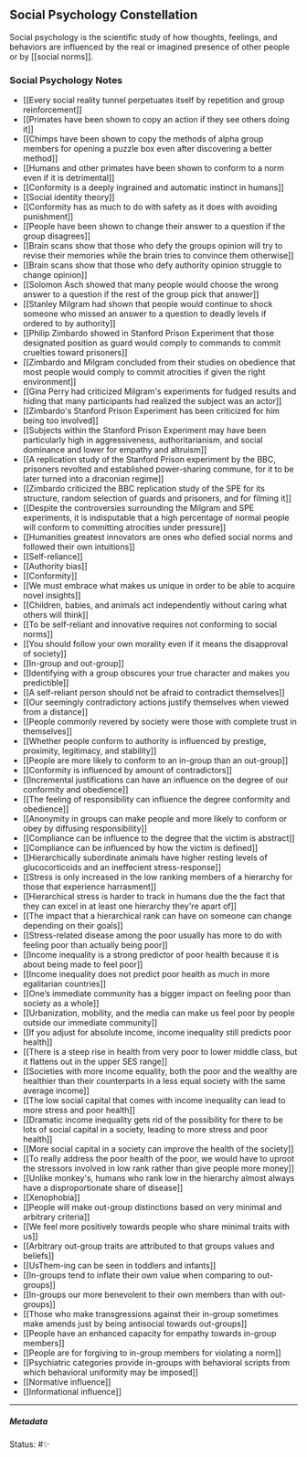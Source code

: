 ## Social Psychology Constellation

Social psychology is the scientific study of how thoughts, feelings, and behaviors are influenced by the real or imagined presence of other people or by [[social norms]].

### Social Psychology Notes

- [[Every social reality tunnel perpetuates itself by repetition and group reinforcement]]
- [[Primates have been shown to copy an action if they see others doing it]]
- [[Chimps have been shown to copy the methods of alpha group members for opening a puzzle box even after discovering a better method]]
- [[Humans and other primates have been shown to conform to a norm even if it is detrimental]]
- [[Conformity is a deeply ingrained and automatic instinct in humans]]
- [[Social identity theory]]
- [[Conformity has as much to do with safety as it does with avoiding punishment]]
- [[People have been shown to change their answer to a question if the group disagrees]]
- [[Brain scans show that those who defy the groups opinion will try to revise their memories while the brain tries to convince them otherwise]]
- [[Brain scans show that those who defy authority opinion struggle to change opinion]]
- [[Solomon Asch showed that many people would choose the wrong answer to a question if the rest of the group pick that answer]]
- [[Stanley Milgram had shown that people would continue to shock someone who missed an answer to a question to deadly levels if ordered to by authority]]
- [[Philip Zimbardo showed in Stanford Prison Experiment that those designated position as guard would comply to commands to commit cruelties toward prisoners]]
- [[Zimbardo and Milgram concluded from their studies on obedience that most people would comply to commit atrocities if given the right environment]]
- [[Gina Perry had criticized Milgram's experiments for fudged results and hiding that many participants had realized the subject was an actor]]
- [[Zimbardo's Stanford Prison Experiment has been criticized for him being too involved]]
- [[Subjects within the Stanford Prison Experiment may have been particularly high in aggressiveness, authoritarianism, and social dominance and lower for empathy and altruism]]
- [[A replication study of the Stanford Prison experiment by the BBC, prisoners revolted and established power-sharing commune, for it to be later turned into a draconian regime]]
- [[Zimbardo criticized the BBC replication study of the SPE for its structure, random selection of guards and prisoners, and for filming it]]
- [[Despite the controversies surrounding the Milgram and SPE experiments, it is indisputable that a high percentage of normal people will conform to committing atrocities under pressure]]
- [[Humanities greatest innovators are ones who defied social norms and followed their own intuitions]]
- [[Self-reliance]]
- [[Authority bias]]
- [[Conformity]]
- [[We must embrace what makes us unique in order to be able to acquire novel insights]]
- [[Children, babies, and animals act independently without caring what others will think]]
- [[To be self-reliant and innovative requires not conforming to social norms]]
- [[You should follow your own morality even if it means the disapproval of society]]
- [[In-group and out-group]]
- [[Identifying with a group obscures your true character and makes you predictible]]
- [[A self-reliant person should not be afraid to contradict themselves]]
- [[Our seemingly contradictory actions justify themselves when viewed from a distance]]
- [[People commonly revered by society were those with complete trust in themselves]]
- [[Whether people conform to authority is influenced by prestige, proximity, legitimacy, and stability]]
- [[People are more likely to conform to an in-group than an out-group]]
- [[Conformity is influenced by amount of contradictors]]
- [[Incremental justifications can have an influence on the degree of our conformity and obedience]]
- [[The feeling of responsibility can influence the degree conformity and obedience]]
- [[Anonymity in groups can make people and more likely to conform or obey by diffusing responsibility]]
- [[Compliance can be influence to the degree that the victim is abstract]]
- [[Compliance can be influenced by how the victim is defined]]
- [[Hierarchically subordinate animals have higher resting levels of glucocorticoids and an ineffecient stress-response]]
- [[Stress is only increased in the low ranking members of a hierarchy for those that experience harrasment]]
- [[Hierarchical stress is harder to track in humans due the the fact that they can excel in at least one hierarchy they're apart of]]
- [[The impact that a hierarchical rank can have on someone can change depending on their goals]]
- [[Stress-related disease among the poor usually has more to do with feeling poor than actually being poor]]
- [[Income inequality is a strong predictor of poor health because it is about being made to feel poor]]
- [[Income inequality does not predict poor health as much in more egalitarian countries]]
- [[One’s immediate community has a bigger impact on feeling poor than society as a whole]]
- [[Urbanization, mobility, and the media can make us feel poor by people outside our immediate community]]
- [[If you adjust for absolute income, income inequality still predicts poor health]]
- [[There is a steep rise in health from very poor to lower middle class, but it flattens out in the upper SES range]]
- [[Societies with more income equality, both the poor and the wealthy are healthier than their counterparts in a less equal society with the same average income]]
- [[The low social capital that comes with income inequality can lead to more stress and poor health]]
- [[Dramatic income inequality gets rid of the possibility for there to be lots of social capital in a society, leading to more stress and poor health]]
- [[More social capital in a society can improve the health of the society]]
- [[To really address the poor health of the poor, we would have to uproot the stressors involved in low rank rather than give people more money]]
- [[Unlike monkey's, humans who rank low in the hierarchy almost always have a disproportionate share of disease]]
- [[Xenophobia]]
- [[People will make out-group distinctions based on very minimal and arbitrary criteria]]
- [[We feel more positively towards people who share minimal traits with us]]
- [[Arbitrary out-group traits are attributed to that groups values and beliefs]]
- [[UsThem-ing can be seen in toddlers and infants]]
- [[In-groups tend to inflate their own value when comparing to out-groups]]
- [[In-groups our more benevolent to their own members than with out-groups]]
- [[Those who make transgressions against their in-group sometimes make amends just by being antisocial towards out-groups]]
- [[People have an enhanced capacity for empathy towards in-group members]]
- [[People are for forgiving to in-group members for violating a norm]]
- [[Psychiatric categories provide in-groups with behavioral scripts from which behavioral uniformity may be imposed]]
- [[Normative influence]]
- [[Informational influence]]

___

##### Metadata

Status: #✨
